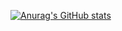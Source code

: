 [![Anurag's GitHub stats](https://github-readme-stats.vercel.app/api?username=TheMisterSenpai&show_icons=true&count_private=true&hide_border=true&theme=dark&icon_color=fff&layout=compact&border_radius=10)](https://github.com/anuraghazra/github-readme-stats)

